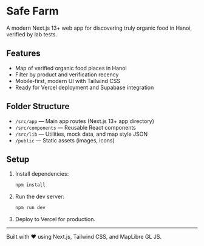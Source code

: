 # Safe Farm

A modern Next.js 13+ web app for discovering truly organic food in Hanoi, verified by lab tests.

## Features
- Map of verified organic food places in Hanoi
- Filter by product and verification recency
- Mobile-first, modern UI with Tailwind CSS
- Ready for Vercel deployment and Supabase integration

## Folder Structure
- `/src/app` — Main app routes (Next.js 13+ app directory)
- `/src/components` — Reusable React components
- `/src/lib` — Utilities, mock data, and map style JSON
- `/public` — Static assets (images, icons)

## Setup
1. Install dependencies:
   ```bash
   npm install
   ```
2. Run the dev server:
   ```bash
   npm run dev
   ```
3. Deploy to Vercel for production.

---

Built with ❤️ using Next.js, Tailwind CSS, and MapLibre GL JS. 
